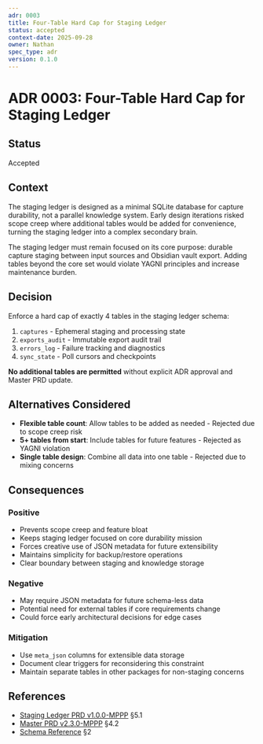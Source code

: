 ```yaml
---
adr: 0003
title: Four-Table Hard Cap for Staging Ledger
status: accepted
context-date: 2025-09-28
owner: Nathan
spec_type: adr
version: 0.1.0
---
```


# ADR 0003: Four-Table Hard Cap for Staging Ledger

## Status

Accepted

## Context
The staging ledger is designed as a minimal SQLite database for capture durability, not a parallel knowledge system. Early design iterations risked scope creep where additional tables would be added for convenience, turning the staging ledger into a complex secondary brain.

The staging ledger must remain focused on its core purpose: durable capture staging between input sources and Obsidian vault export. Adding tables beyond the core set would violate YAGNI principles and increase maintenance burden.

## Decision
Enforce a hard cap of exactly 4 tables in the staging ledger schema:

1. `captures` - Ephemeral staging and processing state
2. `exports_audit` - Immutable export audit trail
3. `errors_log` - Failure tracking and diagnostics
4. `sync_state` - Poll cursors and checkpoints

**No additional tables are permitted** without explicit ADR approval and Master PRD update.

## Alternatives Considered
- **Flexible table count**: Allow tables to be added as needed - Rejected due to scope creep risk
- **5+ tables from start**: Include tables for future features - Rejected as YAGNI violation
- **Single table design**: Combine all data into one table - Rejected due to mixing concerns

## Consequences

### Positive
- Prevents scope creep and feature bloat
- Keeps staging ledger focused on core durability mission
- Forces creative use of JSON metadata for future extensibility
- Maintains simplicity for backup/restore operations
- Clear boundary between staging and knowledge storage

### Negative
- May require JSON metadata for future schema-less data
- Potential need for external tables if core requirements change
- Could force early architectural decisions for edge cases

### Mitigation
- Use `meta_json` columns for extensible data storage
- Document clear triggers for reconsidering this constraint
- Maintain separate tables in other packages for non-staging concerns

## References
- [Staging Ledger PRD v1.0.0-MPPP](../features/staging-ledger/prd-staging.md) §5.1
- [Master PRD v2.3.0-MPPP](../master/prd-master.md) §4.2
- [Schema Reference](../features/staging-ledger/schema-indexes.md) §2
